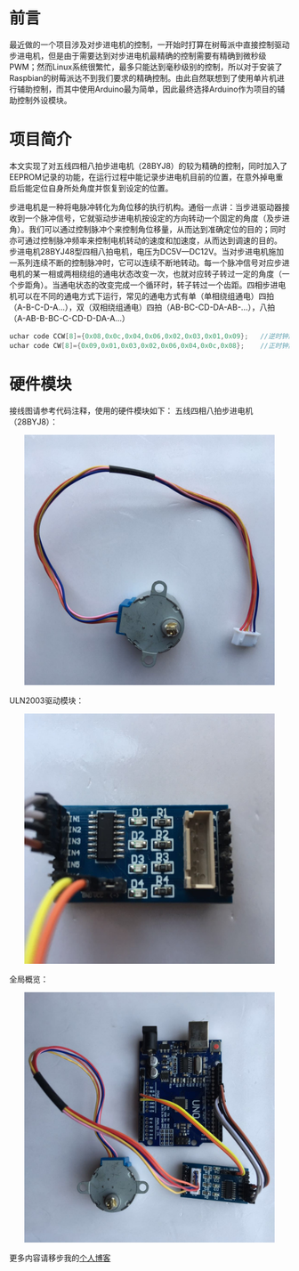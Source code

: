 # 前言
最近做的一个项目涉及对步进电机的控制，一开始时打算在树莓派中直接控制驱动步进电机，但是由于需要达到对步进电机最精确的控制需要有精确到微秒级PWM；然而Linux系统很繁忙，最多只能达到毫秒级别的控制，所以对于安装了Raspbian的树莓派达不到我们要求的精确控制。由此自然联想到了使用单片机进行辅助控制，而其中使用Arduino最为简单，因此最终选择Arduino作为项目的辅助控制外设模块。

# 项目简介
本文实现了对五线四相八拍步进电机（28BYJ8）的较为精确的控制，同时加入了EEPROM记录的功能，在运行过程中能记录步进电机目前的位置，在意外掉电重启后能定位自身所处角度并恢复到设定的位置。

步进电机是一种将电脉冲转化为角位移的执行机构。通俗一点讲：当步进驱动器接收到一个脉冲信号，它就驱动步进电机按设定的方向转动一个固定的角度（及步进角）。我们可以通过控制脉冲个来控制角位移量，从而达到准确定位的目的；同时亦可通过控制脉冲频率来控制电机转动的速度和加速度，从而达到调速的目的。
步进电机28BYJ48型四相八拍电机，电压为DC5V—DC12V。当对步进电机施加一系列连续不断的控制脉冲时，它可以连续不断地转动。每一个脉冲信号对应步进电机的某一相或两相绕组的通电状态改变一次，也就对应转子转过一定的角度（一个步距角）。当通电状态的改变完成一个循环时，转子转过一个齿距。四相步进电机可以在不同的通电方式下运行，常见的通电方式有单（单相绕组通电）四拍（A-B-C-D-A...），双（双相绕组通电）四拍（AB-BC-CD-DA-AB-...），八拍（A-AB-B-BC-C-CD-D-DA-A...）
``` C
uchar code CCW[8]={0x08,0x0c,0x04,0x06,0x02,0x03,0x01,0x09};   //逆时钟旋转相序表
uchar code CW[8]={0x09,0x01,0x03,0x02,0x06,0x04,0x0c,0x08};    //正时钟旋转相序表
```
# 硬件模块
接线图请参考代码注释，使用的硬件模块如下：
五线四相八拍步进电机（28BYJ8）：
<div align=center><img width="450" height="450" src="https://github.com/YobeZhou/Stepper-28BYJ48/blob/master/images/五线四相八拍步进电机（28BYJ8）.jpg"/></div>

ULN2003驱动模块：
<div align=center><img width="450" height="450" src="https://github.com/YobeZhou/Stepper-28BYJ48/blob/master/images/ULN2003驱动模块.jpg"/></div>

全局概览：
<div align=center><img width="450" height="450" src="https://github.com/YobeZhou/Stepper-28BYJ48/blob/master/images/IMG_3450.JPG"/></div>

更多内容请移步我的[个人博客](https://zhouyuebiao.cn)
